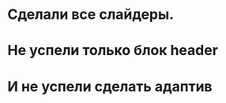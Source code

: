<h1>Сделали все слайдеры.</h1>
<h1>Не успели только блок header</h1>
<h1>И не успели сделать адаптив</h1>
